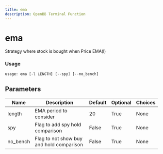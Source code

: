 ```yaml
---
title: ema
description: OpenBB Terminal Function
---
```


# ema

Strategy where stock is bought when Price  EMA(l)

### Usage 
```python
usage: ema [-l LENGTH] [--spy] [--no_bench]
```

## Parameters

| Name | Description | Default | Optional | Choices |
| ---- | ----------- | ------- | -------- | ------- |
| length | EMA period to consider | 20 | True | None |
| spy | Flag to add spy hold comparison | False | True | None |
| no_bench | Flag to not show buy and hold comparison | False | True | None |


